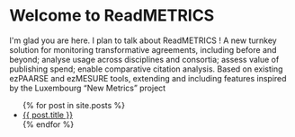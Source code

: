 # Welcome to ReadMETRICS

I'm glad you are here. I plan to talk about ReadMETRICS !
A new turnkey solution for monitoring transformative agreements, including before and beyond; analyse usage across disciplines and consortia; assess value of publishing spend; enable comparative citation analysis. Based on existing ezPAARSE and ezMESURE tools, extending and including features inspired by the Luxembourg “New Metrics” project

<ul>
  {% for post in site.posts %}
    <li>
      <a href="{{ post.url }}">{{ post.title }}</a>
    </li>
  {% endfor %}
</ul>
